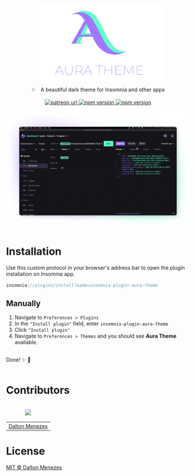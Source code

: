 <p align="center">
  <img src="https://github.com/daltonmenezes/assets/blob/master/images/aura-theme/new-heading.png?raw=true" alt="Aura Theme" width="70%" />
</p>

<p align="center">
✨ A beautiful dark theme for Insomnia and other apps
  <br><br>

  <!-- Patreon -->
  <a href="https://www.patreon.com/daltonmenezes">
    <img alt="patreon url" src="https://img.shields.io/badge/support%20on-patreon-1C1E26?style=for-the-badge&labelColor=1C1E26&color=61ffca">
  </a>

  <!-- npm version -->
  <a href="https://www.npmjs.com/package/insomnia-plugin-aura-theme">
    <img alt="npm version" src="https://img.shields.io/npm/v/insomnia-plugin-aura-theme.svg?style=for-the-badge&labelColor=1C1E26&color=61ffca">
  </a>

  <!-- downloads -->
  <a href="https://www.npmjs.com/package/insomnia-plugin-aura-theme">
    <img alt="npm version" src="https://img.shields.io/npm/dm/insomnia-plugin-aura-theme.svg?style=for-the-badge&labelColor=1C1E26&color=61ffca">
  </a>
</p>

<p align="center">
  <img alt="preview" src="https://github.com/daltonmenezes/assets/blob/master/images/aura-theme/aura-insomnia-preview.png?raw=true" />
</p>


# Installation
Use this custom protocol in your browser's address bar to open the plugin installation on Insomnia app.
```js
insomnia://plugins/install?name=insomnia-plugin-aura-theme
```

## Manually
1. Navigate to `Preferences > Plugins`
2. In the `"Install plugin"` field, enter `insomnia-plugin-aura-theme`
3. Click `"Install plugin"`
4. Navigate to `Preferences > Themes` and you should see **Aura Theme** available.

<br/>
Done! ✨ 🎉
<br/>
<br/>

# Contributors
<table>
  <thead>
    <tr>
      <td valign="bottom"><p align="center">
  <a href="https://github.com/daltonmenezes">
    <img src="https://github.com/daltonmenezes.png?size=100" align="center" />
  </a>
</p></td>
    </tr>
  </thead>

  <tbody>
    <tr>
      <td><a href="https://github.com/daltonmenezes">Dalton Menezes</a></td>
    </tr>
  </tbody>
</table>

# License
[MIT © Dalton Menezes](https://github.com/daltonmenezes/aura-theme/blob/main/LICENSE)

